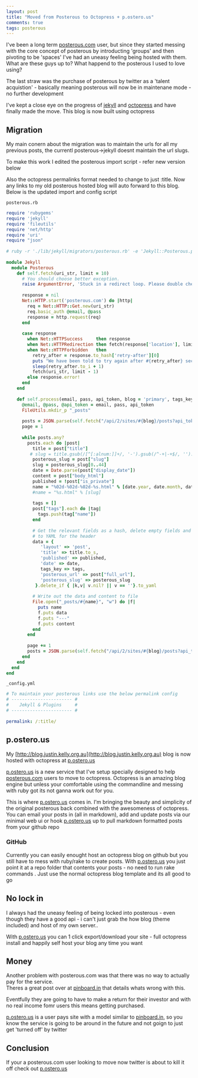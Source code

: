 ```yaml
---
layout: post
title: "Moved from Posterous to Octopress + p.ostero.us"
comments: true
tags: posterous
---
```

I've been a long term [posterous.com](posterous.com) user, but since they started messing with the core concept
 of posterous by introducting 'groups' and then pivoting to be 'spaces' I've had an uneasy feeling being hosted with them. What are these guys up to?
 What happend to the posterous I used to love using?

The last straw was the purchase of posterous by twitter as a 'talent acquistion' - basically meaning posterous will now be in maintenane mode - no further development

I've kept a close eye on the progress of [jekyll](http://jekyllrb.com/) and [octopress](http://octopress.org/) and have finally made the move.  This blog is now built using octopress 

## Migration
My main conern about the migration was to maintain the urls for all my previous posts,  the currentl posterous->jekyll doesnt maintain the url slugs.

To make this work I edited the posterous import script - refer new version below 

Also the octopress permalinks format needed to change to just :title.  Now any links to my old posterous hosted blog will auto forward to this blog.  Below is the updated import and config script

`posterous.rb`

``` ruby
require 'rubygems'
require 'jekyll'
require 'fileutils'
require 'net/http'
require 'uri'
require "json"
 
# ruby -r './lib/jekyll/migrators/posterous.rb' -e 'Jekyll::Posterous.process(email, pass, api_key, blog)'
 
module Jekyll
  module Posterous
    def self.fetch(uri_str, limit = 10)
      # You should choose better exception.
      raise ArgumentError, 'Stuck in a redirect loop. Please double check your email and password' if limit == 0
 
      response = nil
      Net::HTTP.start('posterous.com') do |http|
        req = Net::HTTP::Get.new(uri_str)
        req.basic_auth @email, @pass
        response = http.request(req)
      end
 
      case response
        when Net::HTTPSuccess     then response
        when Net::HTTPRedirection then fetch(response['location'], limit - 1)
        when Net::HTTPForbidden   then
          retry_after = response.to_hash['retry-after'][0]
          puts "We have been told to try again after #{retry_after} seconds"
          sleep(retry_after.to_i + 1)
          fetch(uri_str, limit - 1)
        else response.error!
      end
    end
 
    def self.process(email, pass, api_token, blog = 'primary', tags_key = 'categories')
      @email, @pass, @api_token = email, pass, api_token
      FileUtils.mkdir_p "_posts"
 
      posts = JSON.parse(self.fetch("/api/2/sites/#{blog}/posts?api_token=#{@api_token}").body)
      page = 1
 
      while posts.any?
        posts.each do |post|
          title = post["title"]
         # slug = title.gsub(/[^[:alnum:]]+/, '-').gsub(/^-+|-+$/, '').downcase
          posterous_slug = post["slug"]
          slug = posterous_slug[0..44]
          date = Date.parse(post["display_date"])
          content = post["body_html"]
          published = !post["is_private"]
          name = "%02d-%02d-%02d-%s.html" % [date.year, date.month, date.day, slug]
          #name = "%s.html" % [slug]
 
          tags = []
          post["tags"].each do |tag|
            tags.push(tag["name"])
          end
 
          # Get the relevant fields as a hash, delete empty fields and convert
          # to YAML for the header
          data = {
             'layout' => 'post',
             'title' => title.to_s,
             'published' => published,
             'date' => date,
             tags_key => tags,
             'posterous_url' => post["full_url"],
             'posterous_slug' => posterous_slug
           }.delete_if { |k,v| v.nil? || v == ''}.to_yaml
 
          # Write out the data and content to file
          File.open("_posts/#{name}", "w") do |f|
            puts name
            f.puts data
            f.puts "---"
            f.puts content
          end
        end
 
        page += 1
        posts = JSON.parse(self.fetch("/api/2/sites/#{blog}/posts?api_token=#{@api_token}&page=#{page}").body)
      end
    end
  end
end
```

`_config.yml`

``` yaml
# To maintain your posterous links use the below permalink config
# ----------------------- #
#    Jekyll & Plugins     #
# ----------------------- #
 
permalink: /:title/
```

## p.ostero.us

My [http://blog.justin.kelly.org.au](http://blog.justin.kelly.org.au) blog is now hosted with octopress at [p.ostero.us](http://p.ostero.us)

[p.ostero.us](http://p.ostero.us) is a new service that I've setup specially designed to help [posterous.com](posterous.com) users to move to octopress.
Octopress is an amazing blog engine but unless your comfortable using the commandline and messing with ruby got its not ganna work out for you.  

This is where [p.ostero.us](http://p.ostero.us) comes in. I'm bringing the beauty and simplicity of the original posterous back combined with the awesomeness of octopress.  You can email your posts in (all in markdown), add and update posts via our minimal web ui 
or hook [p.ostero.us](http://p.ostero.us) up to pull markdown formatted posts from your github repo 


### GitHub

Currently you can easily enought host an octopress blog on github but you still have to mess with ruby/rake to create posts.  With [p.ostero.us](http://p.ostero.us) you just point it at a repo folder that contents your posts - no need to run rake commands
.  Just use the normal octopress blog template and its all good to go

## No lock in

I always had the uneasy feeling of being locked into posterous - even though they have a good api - i can't just grab the how blog (theme included) and host of my own server..

With [p.ostero.us](http://p.ostero.us) you can 1 click export/download your site - full octopress install and happily self host your blog any time you want

## Money

Another problem with posterous.com was that there was no way to actually pay for the service.  
Theres a great post over at [pinboard.in](http://blog.pinboard.in/2011/12/don_t_be_a_free_user/) that details whats wrong with this.  

Eventfully they are going to have to make a return for their investor and with no real income fomr users this means getting purchased.

[p.ostero.us](http://p.ostero.us) is a user pays site with a model similar to [pinboard.in](http://pinboard.in), so you know the service is going to be around in the future and not goign to just get 'turned off' by twitter

## Conclusion

If your a posterous.com user looking to move now twitter is about to kill it off check out [p.ostero.us](http://p.ostero.us) 